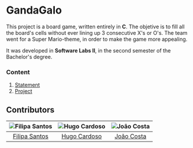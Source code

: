 # GandaGalo

This project is a board game, written entirely in **C**. The objetive is to fill all the board's cells without ever lining up 3 consecutive X's or O's.
The team went for a Super Mario-theme, in order to make the game more appealing.

It was developed in **Software Labs II**, in the second semester of the Bachelor's degree.

### Content

1. [Statement](statement.pdf)
2. [Project](src)

## Contributors

![Filipa Santos][filipa-pic] | ![Hugo Cardoso][hugo-pic] | ![João Costa][cunha-pic]
:---: | :---: | :---:
[Filipa Santos][filipa] | [Hugo Cardoso][hugo] | [João Costa][cunha]

[filipa]: https://github.com/fliper6
[filipa-pic]: https://github.com/fliper6.png?size=120
[hugo]: https://github.com/Abjiri
[hugo-pic]: https://github.com/Abjiri.png?size=120
[cunha]: https://github.com/Jcc20
[cunha-pic]: https://github.com/Jcc20.png?size=120
